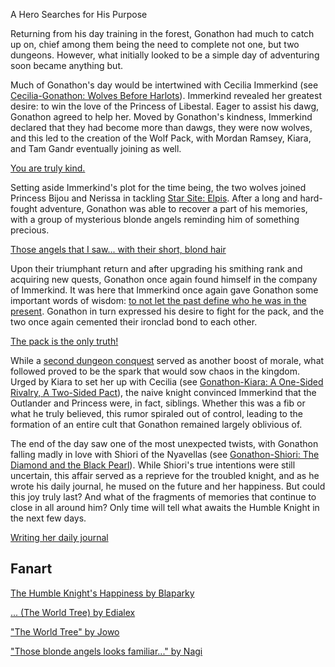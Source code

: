 <!-- title: Gonathon G -->
<!-- status: Alive -->

A Hero Searches for His Purpose

Returning from his day training in the forest, Gonathon had much to catch up on, chief among them being the need to complete not one, but two dungeons. However, what initially looked to be a simple day of adventuring soon became anything but.

Much of Gonathon's day would be intertwined with Cecilia Immerkind (see [Cecilia-Gonathon: Wolves Before Harlots](#edge:cecilia-gigi)). Immerkind revealed her greatest desire: to win the love of the Princess of Libestal. Eager to assist his dawg, Gonathon agreed to help her. Moved by Gonathon's kindness, Immerkind declared that they had become more than dawgs, they were now wolves, and this led to the creation of the Wolf Pack, with Mordan Ramsey, Kiara, and Tam Gandr eventually joining as well.

[You are truly kind.](#embed:https://youtu.be/dgfH4qnRlfw?t=2020)

Setting aside Immerkind's plot for the time being, the two wolves joined Princess Bijou and Nerissa in tackling [Star Site: Elpis](https://youtu.be/dgfH4qnRlfw?t=4404). After a long and hard-fought adventure, Gonathon was able to recover a part of his memories, with a group of mysterious blonde angels reminding him of something precious.

[Those angels that I saw... with their short, blond hair](#embed:https://youtu.be/dgfH4qnRlfw?t=7532)

Upon their triumphant return and after upgrading his smithing rank and acquiring new quests, Gonathon once again found himself in the company of Immerkind. It was here that Immerkind once again gave Gonathon some important words of wisdom: [to not let the past define who he was in the present](https://youtu.be/dgfH4qnRlfw?t=9664). Gonathon in turn expressed his desire to fight for the pack, and the two once again cemented their ironclad bond to each other.

[The pack is the only truth!](#embed:https://youtu.be/dgfH4qnRlfw?t=9538)

While a [second dungeon conquest](https://youtu.be/dgfH4qnRlfw?t=12253) served as another boost of morale, what followed proved to be the spark that would sow chaos in the kingdom. Urged by Kiara to set her up with Cecilia (see [Gonathon-Kiara: A One-Sided Rivalry, A Two-Sided Pact](#edge:gigi-kiara)), the naive knight convinced Immerkind that the Outlander and Princess were, in fact, siblings. Whether this was a fib or what he truly believed, this rumor spiraled out of control, leading to the formation of an entire cult that Gonathon remained largely oblivious of.

The end of the day saw one of the most unexpected twists, with Gonathon falling madly in love with Shiori of the Nyavellas (see [Gonathon-Shiori: The Diamond and the Black Pearl](#edge:gigi-shiori)). While Shiori's true intentions were still uncertain, this affair served as a reprieve for the troubled knight, and as he wrote his daily journal, he mused on the future and her happiness. But could this joy truly last? And what of the fragments of memories that continue to close in all around him? Only time will tell what awaits the Humble Knight in the next few days.

[Writing her daily journal](#embed:https://youtu.be/dgfH4qnRlfw?t=20429)

## Fanart

[The Humble Knight's Happiness by Blaparky](https://x.com/blaparky/status/1919657314384282081)

<!-- shiori -->

[... (The World Tree) by Edialex](https://x.com/Ediialex/status/1919243257499853211)

["The World Tree" by Jowo](https://x.com/seekorplatypus/status/1919368149411176695)

["Those blonde angels looks familiar..." by Nagi](https://x.com/Nagi_Nyaaa/status/1919583988454158726)
